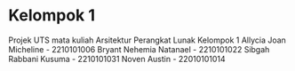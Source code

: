 # Kelompok 1
Projek UTS mata kuliah Arsitektur Perangkat Lunak Kelompok 1
Allycia Joan Micheline - 2210101006
Bryant Nehemia Natanael - 2210101022
Sibgah Rabbani Kusuma - 2210101031
Noven Austin - 22010101014
